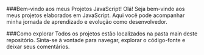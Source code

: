 ###Bem-vindo aos meus Projetos JavaScript!
Olá! Seja bem-vindo aos meus projetos elaborados em JavaScript. Aqui você pode acompanhar minha jornada de aprendizado e evolução como desenvolvedor.

###Como explorar
Todos os projetos estão localizados na pasta main deste repositório. Sinta-se à vontade para navegar, explorar o código-fonte e deixar seus comentários.

